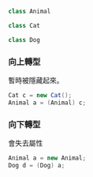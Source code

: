 ```java
class Animal

class Cat

class Dog
```

### 向上轉型

暫時被隱藏起來。

```java
Cat c = new Cat();
Animal a = (Animal) c;
```
### 向下轉型

會失去屬性

```java
Animal a = new Animal;
Dog d = (Dog) a;
```